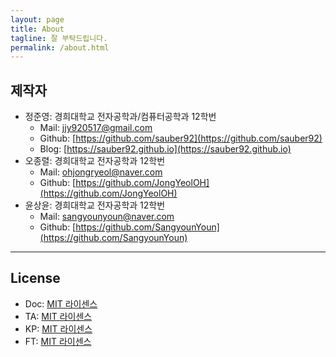 ```yaml
---
layout: page
title: About
tagline: 잘 부탁드립니다.
permalink: /about.html
---
```


## 제작자  

* 정준영: 경희대학교 전자공학과/컴퓨터공학과 12학번  
	* Mail: jjy920517@gmail.com  
	* Github: [https://github.com/sauber92](https://github.com/sauber92)  
	* Blog: [https://sauber92.github.io](https://sauber92.github.io)  
* 오종렬: 경희대학교 전자공학과 12학번  
	* Mail: ohjongryeol@naver.com  
	* Github: [https://github.com/JongYeolOH](https://github.com/JongYeolOH)  
* 윤상윤: 경희대학교 전자공학과 12학번  
	* Mail: sangyounyoun@naver.com  
	* Github: [https://github.com/SangyounYoun](https://github.com/SangyounYoun)  


***

## License

* Doc: [MIT 라이센스](https://github.com/sauber92/GraduationProject-Doc/blob/master/LICENSE)  
* TA: [MIT 라이센스](https://github.com/sauber92/GraduationProject-TA/blob/master/LICENSE.md)  
* KP: [MIT 라이센스](https://github.com/sauber92/GraduationProject-KP/blob/master/LICENSE)  
* FT: [MIT 라이센스](https://github.com/sauber92/GraduationProject-FT/blob/master/LICENSE)  
